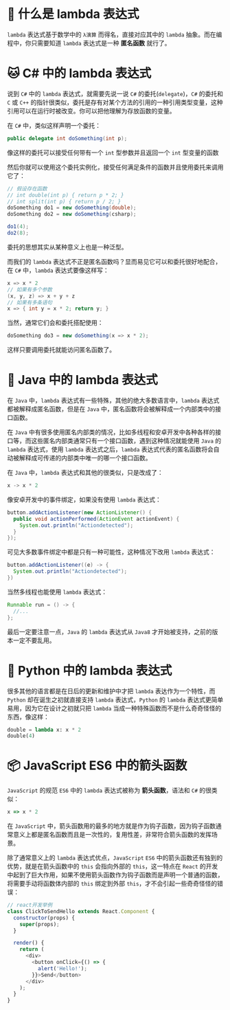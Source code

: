 <!--
@key 3
@title 各种语言中的 lambda 表达式
@date 2018-4-17
@labels Tips 编程语言
-->

# 🤔 什么是 lambda 表达式
`lambda` 表达式基于数学中的 `λ演算` 而得名，直接对应其中的 `lambda` 抽象。而在编程中，你只需要知道 `lambda` 表达式是一种 **匿名函数** 就行了。

# 🐱‍ C# 中的 lambda 表达式
说到 `C#` 中的 `lambda` 表达式，就需要先说一说 `C#` 的委托(`delegate`)，`C#` 的委托和 `C` 或 `C++` 的指针很类似，委托是存有对某个方法的引用的一种引用类型变量，这种引用可以在运行时被改变。你可以把他理解为存放函数的变量。

在 `C#` 中，类似这样声明一个委托：

```csharp
public delegate int doSomething(int p);
```

像这样的委托可以接受任何带有一个 `int` 型参数并且返回一个 `int` 型变量的函数

然后你就可以使用这个委托实例化，接受任何满足条件的函数并且使用委托来调用它了：

```csharp
// 假设存在函数
// int double(int p) { return p * 2; }
// int split(int p) { return p / 2; }
doSomething do1 = new doSomething(double);
doSomething do2 = new doSomething(csharp);

do1(4);
do2(8);
```

委托的思想其实从某种意义上也是一种泛型。

而我们的 `lambda` 表达式不正是匿名函数吗？显而易见它可以和委托很好地配合，在 `C#` 中，`lambda` 表达式要像这样写：

```csharp
x => x * 2
// 如果有多个参数
(x, y, z) => x + y + z
// 如果有多条语句
x => { int y = x * 2; return y; }
```

当然，通常它们会和委托搭配使用：

```csharp
doSomething do3 = new doSomething(x => x * 2);
```

这样只要调用委托就能访问匿名函数了。

# 🥤 Java 中的 lambda 表达式
在 `Java` 中，`lambda` 表达式有一些特殊，其他的绝大多数语言中，`lambda` 表达式都被解释成匿名函数，但是在 `Java` 中，匿名函数将会被解释成一个内部类中的接口函数。

在 `Java` 中有很多使用匿名内部类的情况，比如多线程和安卓开发中各种各样的接口等，而这些匿名内部类通常只有一个接口函数，遇到这种情况就能使用 `Java` 的 `lambda` 表达式，使用 `lambda` 表达式之后，`lambda` 表达式代表的匿名函数将会自动被解释成可传递的内部类中唯一的哪一个接口函数。

在 `Java` 中，`lambda` 表达式和其他的很类似，只是改成了：

```java
x -> x * 2
```

像安卓开发中的事件绑定，如果没有使用 `lambda` 表达式：

```java
button.addActionListener(new ActionListener() {
  public void actionPerformed(ActionEvent actionEvent) {
    System.out.println("Actiondetected");
  }
});
```

可见大多数事件绑定中都是只有一种可能性，这种情况下改用 `lambda` 表达式：

```java
button.addActionListener((e) -> {
  System.out.println("Actiondetected");
})
```

当然多线程也能使用 `lambda` 表达式：

```java
Runnable run = () -> {
  //...
};
```

最后一定要注意一点，`Java` 的 `lambda` 表达式从 `Java8` 才开始被支持，之前的版本一定不要乱用。

# 🍱 Python 中的 lambda 表达式
很多其他的语言都是在日后的更新和维护中才把 `lambda` 表达作为一个特性，而 `Python` 却在诞生之初就直接支持 `lambda` 表达式，`Python` 的 `lambda` 表达式更简单易用，因为它在设计之初就只把 `lambda` 当成一种特殊函数而不是什么奇奇怪怪的东西，像这样：

```python
double = lambda x: x * 2
double(4)
```

# 📦 JavaScript ES6 中的箭头函数
`JavaScript` 的规范 `ES6` 中的 `lambda` 表达式被称为 **箭头函数**，语法和 `C#` 的很类似：

```javascript
x => x * 2
```

在 `JavaScript` 中，箭头函数用的最多的地方就是作为钩子函数，因为钩子函数通常意义上都是匿名函数而且是一次性的，复用性差，非常符合箭头函数的发挥场景。

除了通常意义上的 `lambda` 表达式优点，`JavaScript` `ES6` 中的箭头函数还有独到的优势，就是在箭头函数中的 `this` 会指向外部的 `this`，这一特点在 `React` 的开发中起到了巨大作用，如果不使用箭头函数作为钩子函数而是声明一个普通的函数，将需要手动将函数体内部的 `this` 绑定到外部 `this`，才不会引起一些奇奇怪怪的错误：

```javascript
// react开发举例
class ClickToSendHello extends React.Component {
  constructor(props) {
    super(props);
  }

  render() {
    return (
      <div>
        <button onClick={() => {
          alert('Hello!');
        }}>Send</button>
      </div>
    );
  }
}
```

